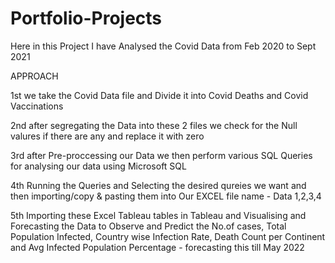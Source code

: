 # Portfolio-Projects
Here in this Project I have Analysed the Covid Data from Feb 2020 to Sept 2021


  APPROACH
	
1st we take the Covid Data file and Divide it into Covid Deaths and Covid Vaccinations

2nd after segregating the Data into these 2 files we check for the Null valures if there are any and replace it with zero

3rd after Pre-proccessing our Data we then perform various SQL Queries for analysing our data using Microsoft SQL 

4th Running the Queries and Selecting the desired qureies we want and then importing/copy & pasting them into Our EXCEL file name - Data 1,2,3,4

5th Importing these Excel Tableau tables in Tableau and Visualising and Forecasting the Data to Observe and Predict the No.of cases, Total Population Infected, Country wise Infection Rate, Death Count per Continent and Avg Infected Population Percentage - forecasting this till May 2022
